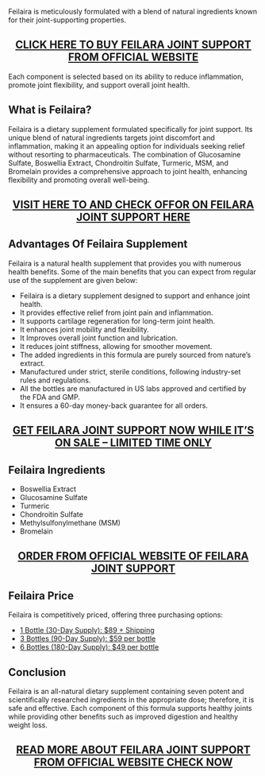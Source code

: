 <p>Feilaira is meticulously formulated with a blend of natural ingredients known for their joint-supporting properties.</p>
<h2 style="text-align: center;"><a href="https://sale365day.com/get-feilara">CLICK HERE TO BUY FEILARA JOINT SUPPORT FROM OFFICIAL WEBSITE</a></h2>
<p>Each component is selected based on its ability to reduce inflammation, promote joint flexibility, and support overall joint health.</p>
<h2 style="text-align: left;">What is Feilaira?</h2>
<p style="text-align: left;">Feilaira is a dietary supplement formulated specifically for joint support. Its unique blend of natural ingredients targets joint discomfort and inflammation, making it an appealing option for individuals seeking relief without resorting to pharmaceuticals. The combination of Glucosamine Sulfate, Boswellia Extract, Chondroitin Sulfate, Turmeric, MSM, and Bromelain provides a comprehensive approach to joint health, enhancing flexibility and promoting overall well-being.</p>
<h2 style="text-align: center;"><a href="https://sale365day.com/get-feilara">VISIT HERE TO AND CHECK OFFOR ON FEILARA JOINT SUPPORT HERE</a></h2>
<h2 style="text-align: left;">Advantages Of Feilaira Supplement</h2>
<p style="text-align: left;">Feilaira is a natural health supplement that provides you with numerous health benefits. Some of the main benefits that you can expect from regular use of the supplement are given below:</p>
<ul style="text-align: left;">
<li>Feilaira is a dietary supplement designed to support and enhance joint health.</li>
<li>It provides effective relief from joint pain and inflammation.</li>
<li>It supports cartilage regeneration for long-term joint health.</li>
<li>It enhances joint mobility and flexibility.</li>
<li>It Improves overall joint function and lubrication.</li>
<li>It reduces joint stiffness, allowing for smoother movement.</li>
<li>The added ingredients in this formula are purely sourced from nature&rsquo;s extract.</li>
<li>Manufactured under strict, sterile conditions, following industry-set rules and regulations.</li>
<li>All the bottles are manufactured in US labs approved and certified by the FDA and GMP.</li>
<li>It ensures a 60-day money-back guarantee for all orders.</li>
</ul>
<h2 style="text-align: center;"><a href="https://sale365day.com/get-feilara">GET FEILARA JOINT SUPPORT NOW WHILE IT&rsquo;S ON SALE &ndash; LIMITED TIME ONLY</a></h2>
<h2 style="text-align: left;">Feilaira Ingredients</h2>
<ul style="text-align: left;">
<li>Boswellia Extract</li>
<li>Glucosamine Sulfate</li>
<li>Turmeric</li>
<li>Chondroitin Sulfate</li>
<li>Methylsulfonylmethane (MSM)</li>
<li>Bromelain</li>
</ul>
<h2 style="text-align: center;"><a href="https://sale365day.com/get-feilara">ORDER FROM OFFICIAL WEBSITE OF FEILARA JOINT SUPPORT</a></h2>
<h2 style="text-align: left;">Feilaira Price</h2>
<p style="text-align: left;">Feilaira is competitively priced, offering three purchasing options:</p>
<ul style="text-align: left;">
<li><a href="https://sale365day.com/get-feilara">1 Bottle (30-Day Supply): $89 + Shipping</a></li>
<li><a href="https://sale365day.com/get-feilara">3 Bottles (90-Day Supply): $59 per bottle</a></li>
<li><a href="https://sale365day.com/get-feilara">6 Bottles (180-Day Supply): $49 per bottle</a></li>
</ul>
<h2 style="text-align: left;">Conclusion</h2>
<p style="text-align: left;">Feilaira is an all-natural dietary supplement containing seven potent and scientifically researched ingredients in the appropriate dose; therefore, it is safe and effective. Each component of this formula supports healthy joints while providing other benefits such as improved digestion and healthy weight loss.</p>
<h2 style="text-align: center;"><a href="https://sale365day.com/get-feilara">READ MORE ABOUT FEILARA JOINT SUPPORT FROM OFFICIAL WEBSITE CHECK NOW</a></h2>
